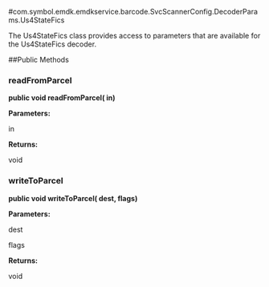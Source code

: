 #com.symbol.emdk.emdkservice.barcode.SvcScannerConfig.DecoderParams.Us4StateFics

The Us4StateFics class provides access to parameters that are
 available for the Us4StateFics decoder.



##Public Methods

### readFromParcel

**public void readFromParcel( in)**



**Parameters:**

in

**Returns:**

void

### writeToParcel

**public void writeToParcel( dest,  flags)**



**Parameters:**

dest

flags

**Returns:**

void

